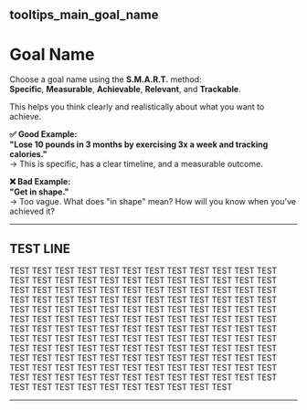 ## tooltips_main_goal_name

# **Goal Name**

Choose a goal name using the **S.M.A.R.T.** method:  
**Specific**, **Measurable**, **Achievable**, **Relevant**, and **Trackable**.

This helps you think clearly and realistically about what you want to achieve.

**✅ Good Example:**  
**"Lose 10 pounds in 3 months by exercising 3x a week and tracking calories."**  
→ This is specific, has a clear timeline, and a measurable outcome.

**❌ Bad Example:**  
**"Get in shape."**  
→ Too vague. What does "in shape" mean? How will you know when you've achieved it?

--- 
## TEST LINE

TEST TEST TEST TEST TEST TEST TEST TEST TEST TEST TEST TEST TEST TEST
TEST TEST TEST TEST TEST TEST TEST TEST TEST TEST TEST TEST TEST TEST
TEST TEST TEST TEST TEST TEST TEST TEST TEST TEST TEST TEST TEST TEST
TEST TEST TEST TEST TEST TEST TEST TEST TEST TEST TEST TEST TEST TEST
TEST TEST TEST TEST TEST TEST TEST TEST TEST TEST TEST TEST TEST TEST
TEST TEST TEST TEST TEST TEST TEST TEST TEST TEST TEST TEST TEST TEST
TEST TEST TEST TEST TEST TEST TEST TEST TEST TEST TEST TEST TEST TEST
TEST TEST TEST TEST TEST TEST TEST TEST TEST TEST TEST TEST TEST TEST
TEST TEST TEST TEST TEST TEST TEST TEST TEST TEST TEST TEST TEST TEST
TEST TEST TEST TEST TEST TEST TEST TEST TEST TEST TEST TEST TEST TEST
TEST TEST TEST TEST TEST TEST TEST TEST TEST TEST TEST TEST TEST TEST


--- 
